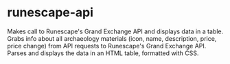 # runescape-api
Makes call to Runescape's Grand Exchange API and displays data in a table.
Grabs info about all archaeology materials (icon, name, description, price, price change) from API requests to Runescape's Grand Exchange API. Parses and displays the data in an HTML table, formatted with CSS.

